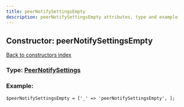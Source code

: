 ```yaml
---
title: peerNotifySettingsEmpty
description: peerNotifySettingsEmpty attributes, type and example
---
```

## Constructor: peerNotifySettingsEmpty  
[Back to constructors index](index.md)






### Type: [PeerNotifySettings](../types/PeerNotifySettings.md)


### Example:

```
$peerNotifySettingsEmpty = ['_' => 'peerNotifySettingsEmpty', ];
```